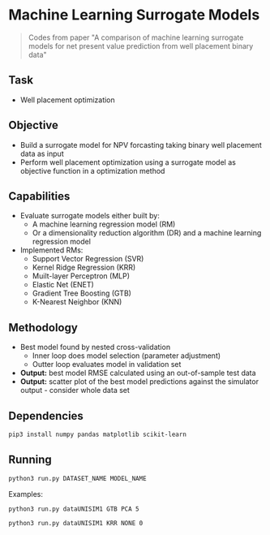# Machine Learning Surrogate Models
> Codes from paper "A comparison of machine learning surrogate models for net present value prediction from well placement binary data"

## Task
- Well placement optimization

## Objective 
- Build a surrogate model for NPV forcasting taking binary well placement data as input
- Perform well placement optimization using a surrogate model as objective function in a optimization method

## Capabilities
- Evaluate surrogate models either built by:
  - A machine learning regression model (RM)
  - Or a dimensionality reduction algorithm (DR) and a machine learning regression model
- Implemented RMs:
  - Support Vector Regression (SVR)
  - Kernel Ridge Regression (KRR)
  - Muilt-layer Perceptron (MLP)
  - Elastic Net (ENET)
  - Gradient Tree Boosting (GTB)
  - K-Nearest Neighbor (KNN)

## Methodology
- Best model found by nested cross-validation
  - Inner loop does model selection (parameter adjustment)
  - Outter loop evaluates model in validation set
 - **Output:** best model RMSE calculated using an out-of-sample test data
 - **Output:** scatter plot of the best model predictions against the simulator output - consider whole data set

## Dependencies

```bash
pip3 install numpy pandas matplotlib scikit-learn
```

## Running

```bash
python3 run.py DATASET_NAME MODEL_NAME
```

Examples:
```bash
python3 run.py dataUNISIM1 GTB PCA 5
```

```bash
python3 run.py dataUNISIM1 KRR NONE 0
```

